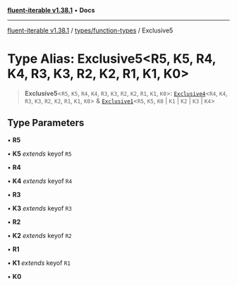 [**fluent-iterable v1.38.1**](../../../README.md) • **Docs**

***

[fluent-iterable v1.38.1](../../../README.md) / [types/function-types](../README.md) / Exclusive5

# Type Alias: Exclusive5\<R5, K5, R4, K4, R3, K3, R2, K2, R1, K1, K0\>

> **Exclusive5**\<`R5`, `K5`, `R4`, `K4`, `R3`, `K3`, `R2`, `K2`, `R1`, `K1`, `K0`\>: [`Exclusive4`](Exclusive4.md)\<`R4`, `K4`, `R3`, `K3`, `R2`, `K2`, `R1`, `K1`, `K0`\> & [`Exclusive1`](Exclusive1.md)\<`R5`, `K5`, `K0` \| `K1` \| `K2` \| `K3` \| `K4`\>

## Type Parameters

• **R5**

• **K5** *extends* keyof `R5`

• **R4**

• **K4** *extends* keyof `R4`

• **R3**

• **K3** *extends* keyof `R3`

• **R2**

• **K2** *extends* keyof `R2`

• **R1**

• **K1** *extends* keyof `R1`

• **K0**
